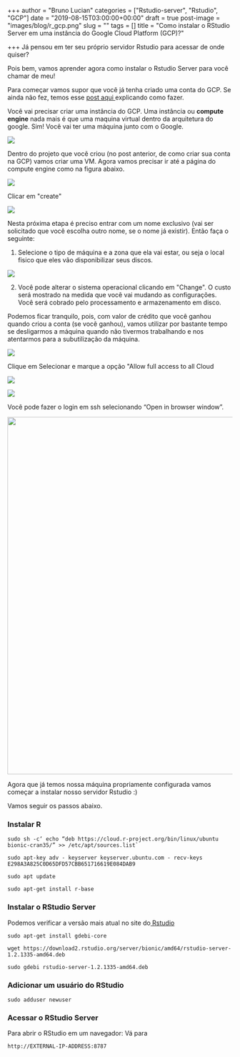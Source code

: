 +++
author = "Bruno Lucian"
categories = ["Rstudio-server", "Rstudio", "GCP"]
date = "2019-08-15T03:00:00+00:00"
draft = true
post-image = "images/blog/r_gcp.png"
slug = ""
tags = []
title = "Como instalar o RStudio Server em uma instância do Google Cloud Platform (GCP)?"

+++
Já pensou em ter seu próprio servidor Rstudio para acessar de onde quiser?

Pois bem, vamos aprender agora como instalar o Rstudio Server para você chamar de meu!

Para começar vamos supor que você já tenha criado uma conta do GCP. Se ainda não fez, temos esse [post aqui ](https://www.dadosaleatorios.com.br/post/como-criar-uma-conta-na-gcp/ "Como criar uma conta na GCP")explicando como fazer.

Você vai precisar criar uma instância do GCP. Uma instância ou **compute engine** nada mais é que uma maquina virtual dentro da arquitetura do google. Sim! Você vai ter uma máquina junto com o Google.

![](/images/blog/comemorar_hi5.gif)

Dentro do projeto que vocẽ criou (no post anterior, de como criar sua conta na GCP) vamos criar uma VM. Agora vamos precisar ir até a página do compute engine como na figura abaixo.

![](/images/blog/compute_engine.jpeg)

Clicar em "create"

![](/images/blog/create_engine.jpeg)

Nesta próxima etapa é preciso entrar com um nome exclusivo (vai ser solicitado que você escolha outro nome, se o nome já existir).  Então faça o seguinte:

1) Selecione o tipo de máquina e a zona que ela vai estar, ou seja o local fisico que eles vão disponibilizar seus discos. 

![](/images/blog/config_engine.jpeg)

2) Você pode alterar o sistema operacional clicando em "Change". O custo será mostrado na medida que você vai mudando as configurações. Você será cobrado pelo processamento e armazenamento em disco.

Podemos ficar tranquilo, pois, com valor de crédito que você ganhou quando criou a conta (se você ganhou),  vamos utilizar por bastante tempo se desligarmos a máquina quando não tivermos trabalhando e nos atentarmos para a subutilização da máquina.

![](/images/blog/choose_ubuntu.jpeg)

Clique em Selecionar e marque a opção "Allow full access to all Cloud

![](/images/blog/allow_API.jpeg)

![](/images/blog/ssh_enter.jpeg)

Você pode fazer o login em ssh selecionando “Open in browser window”.

<img src="/images/blog/ssh_show_.png"  width="800px" />

Agora que já temos nossa máquina propriamente configurada vamos começar a instalar nosso servidor Rstudio :)

Vamos seguir os passos abaixo.

### Instalar R

    sudo sh -c‘ echo “deb https://cloud.r-project.org/bin/linux/ubuntu bionic-cran35/” >> /etc/apt/sources.list`
    
    sudo apt-key adv - keyserver keyserver.ubuntu.com - recv-keys E298A3A825C0D65DFD57CBB651716619E084DAB9
    
    sudo apt update
    
    sudo apt-get install r-base

### Instalar o RStudio Server

Podemos verificar a versão mais atual no site do[ Rstudio](https://www.rstudio.com/products/rstudio/download-server/ "Rstudio-server")

    sudo apt-get install gdebi-core
    
    wget https://download2.rstudio.org/server/bionic/amd64/rstudio-server-1.2.1335-amd64.deb
    
    sudo gdebi rstudio-server-1.2.1335-amd64.deb

### Adicionar um usuário do RStudio

    sudo adduser newuser

### Acessar o RStudio Server

Para abrir o RStudio em um navegador: Vá para

    http://EXTERNAL-IP-ADDRESS:8787